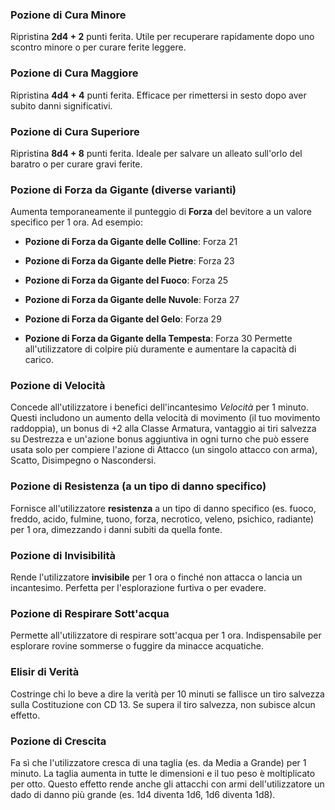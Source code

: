 ### Pozione di Cura Minore

Ripristina **2d4 + 2** punti ferita. Utile per recuperare rapidamente dopo uno scontro minore o per curare ferite leggere. 

### Pozione di Cura Maggiore

Ripristina **4d4 + 4** punti ferita. Efficace per rimettersi in sesto dopo aver subito danni significativi. 

### Pozione di Cura Superiore

Ripristina **8d4 + 8** punti ferita. Ideale per salvare un alleato sull'orlo del baratro o per curare gravi ferite.

### Pozione di Forza da Gigante (diverse varianti)

Aumenta temporaneamente il punteggio di **Forza** del bevitore a un valore specifico per 1 ora. Ad esempio:

- **Pozione di Forza da Gigante delle Colline**: Forza 21
    
- **Pozione di Forza da Gigante delle Pietre**: Forza 23
    
- **Pozione di Forza da Gigante del Fuoco**: Forza 25
    
- **Pozione di Forza da Gigante delle Nuvole**: Forza 27
    
- **Pozione di Forza da Gigante del Gelo**: Forza 29
    
- **Pozione di Forza da Gigante della Tempesta**: Forza 30 Permette all'utilizzatore di colpire più duramente e aumentare la capacità di carico.
    

### Pozione di Velocità

Concede all'utilizzatore i benefici dell'incantesimo _Velocità_ per 1 minuto. Questi includono un aumento della velocità di movimento (il tuo movimento raddoppia), un bonus di +2 alla Classe Armatura, vantaggio ai tiri salvezza su Destrezza e un'azione bonus aggiuntiva in ogni turno che può essere usata solo per compiere l'azione di Attacco (un singolo attacco con arma), Scatto, Disimpegno o Nascondersi. 

### Pozione di Resistenza (a un tipo di danno specifico)

Fornisce all'utilizzatore **resistenza** a un tipo di danno specifico (es. fuoco, freddo, acido, fulmine, tuono, forza, necrotico, veleno, psichico, radiante) per 1 ora, dimezzando i danni subiti da quella fonte. 

### Pozione di Invisibilità

Rende l'utilizzatore **invisibile** per 1 ora o finché non attacca o lancia un incantesimo. Perfetta per l'esplorazione furtiva o per evadere. 

### Pozione di Respirare Sott'acqua

Permette all'utilizzatore di respirare sott'acqua per 1 ora. Indispensabile per esplorare rovine sommerse o fuggire da minacce acquatiche.

### Elisir di Verità

Costringe chi lo beve a dire la verità per 10 minuti se fallisce un tiro salvezza sulla Costituzione con CD 13. Se supera il tiro salvezza, non subisce alcun effetto.

### Pozione di Crescita

Fa sì che l'utilizzatore cresca di una taglia (es. da Media a Grande) per 1 minuto. La taglia aumenta in tutte le dimensioni e il tuo peso è moltiplicato per otto. Questo effetto rende anche gli attacchi con armi dell'utilizzatore un dado di danno più grande (es. 1d4 diventa 1d6, 1d6 diventa 1d8). 